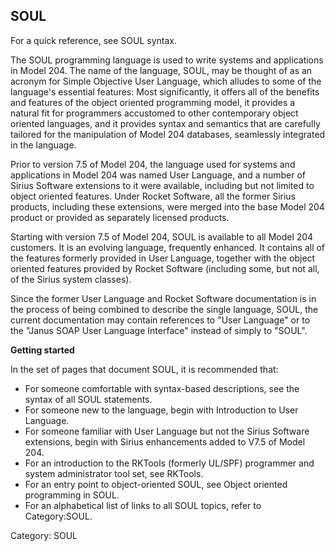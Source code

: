 ## SOUL

For a quick reference, see SOUL syntax.

The SOUL programming language is used to write systems and applications in Model 204. The name of the language, SOUL, may be thought of as an acronym for Simple Objective User Language, which alludes to some of the language's essential features: Most significantly, it offers all of the benefits and features of the object oriented programming model, it provides a natural fit for programmers accustomed to other contemporary object oriented languages, and it provides syntax and semantics that are carefully tailored for the manipulation of Model 204 databases, seamlessly integrated in the language.

Prior to version 7.5 of Model 204, the language used for systems and applications in Model 204 was named User Language, and a number of Sirius Software extensions to it were available, including but not limited to object oriented features. Under Rocket Software, all the former Sirius products, including these extensions, were merged into the base Model 204 product or provided as separately licensed products.

Starting with version 7.5 of Model 204, SOUL is available to all Model 204 customers. It is an evolving language, frequently enhanced. It contains all of the features formerly provided in User Language, together with the object oriented features provided by Rocket Software (including some, but not all, of the Sirius system classes).

Since the former User Language and Rocket Software documentation is in the process of being combined to describe the single language, SOUL, the current documentation may contain references to "User Language" or to the "Janus SOAP User Language Interface" instead of simply to "SOUL".

**Getting started**

In the set of pages that document SOUL, it is recommended that:

* For someone comfortable with syntax-based descriptions, see the syntax of all SOUL statements.
* For someone new to the language, begin with Introduction to User Language.
* For someone familiar with User Language but not the Sirius Software extensions, begin with Sirius enhancements added to V7.5 of Model 204.
* For an introduction to the RKTools (formerly UL/SPF) programmer and system administrator tool set, see RKTools.
* For an entry point to object-oriented SOUL, see Object oriented programming in SOUL.
* For an alphabetical list of links to all SOUL topics, refer to Category:SOUL.

Category: SOUL
